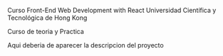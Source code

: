 Curso Front-End Web Development with React
Universidad Científica y Tecnológica de Hong Kong

Curso de teoria y Practica

Aqui deberia de aparecer la descripcion del proyecto